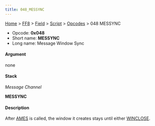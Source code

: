 ```yaml
---
title: 048_MESSYNC
---
```


[Home](../../../../Main_Page.md) > [FF8](../../../../FF8.md) > [Field](../../../Field.md) > [Script](../../Script.md) > [Opcodes](../Opcodes.md) > 048 MESSYNC

-   Opcode: **0x048**
-   Short name: **MESSYNC**
-   Long name: Message Window Sync

#### Argument

none

#### Stack

  
*Message Channel*

**MESSYNC**

#### Description

After [AMES](FF8/Field/Script/Opcodes/065_AMES "wikilink") is called, the window it creates stays until either [WINCLOSE](04C_WINCLOSE.md).
